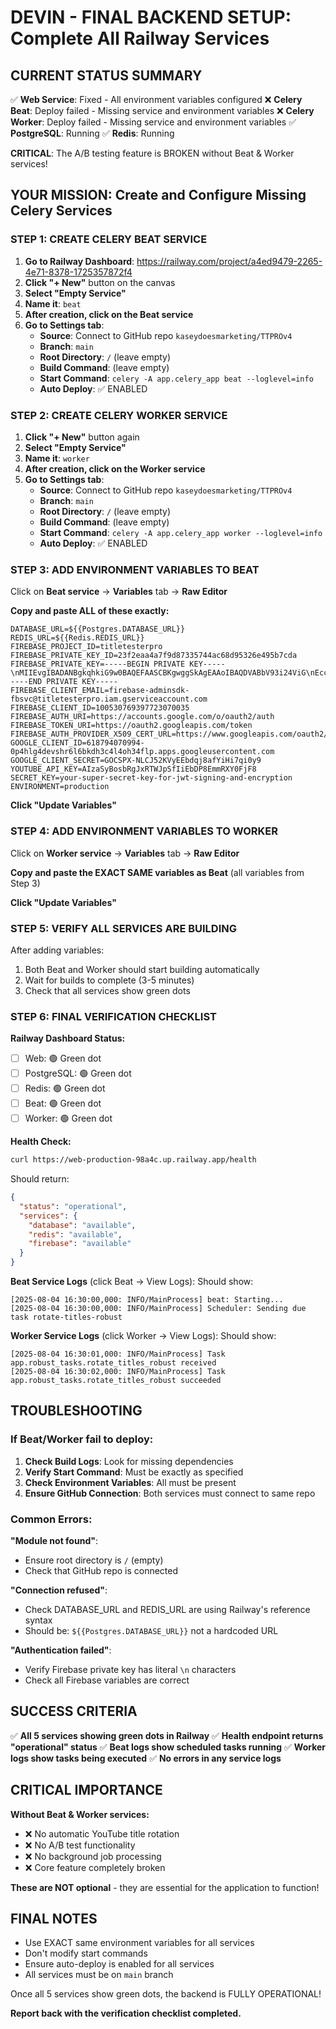 # DEVIN - FINAL BACKEND SETUP: Complete All Railway Services

## CURRENT STATUS SUMMARY

✅ **Web Service**: Fixed - All environment variables configured
❌ **Celery Beat**: Deploy failed - Missing service and environment variables
❌ **Celery Worker**: Deploy failed - Missing service and environment variables
✅ **PostgreSQL**: Running
✅ **Redis**: Running

**CRITICAL**: The A/B testing feature is BROKEN without Beat & Worker services!

## YOUR MISSION: Create and Configure Missing Celery Services

### STEP 1: CREATE CELERY BEAT SERVICE

1. **Go to Railway Dashboard**: https://railway.com/project/a4ed9479-2265-4e71-8378-1725357872f4
2. **Click "+ New"** button on the canvas
3. **Select "Empty Service"**
4. **Name it**: `beat`
5. **After creation, click on the Beat service**
6. **Go to Settings tab**:
   - **Source**: Connect to GitHub repo `kaseydoesmarketing/TTPROv4`
   - **Branch**: `main`
   - **Root Directory**: `/` (leave empty)
   - **Build Command**: (leave empty)
   - **Start Command**: `celery -A app.celery_app beat --loglevel=info`
   - **Auto Deploy**: ✅ ENABLED

### STEP 2: CREATE CELERY WORKER SERVICE

1. **Click "+ New"** button again
2. **Select "Empty Service"**
3. **Name it**: `worker`
4. **After creation, click on the Worker service**
5. **Go to Settings tab**:
   - **Source**: Connect to GitHub repo `kaseydoesmarketing/TTPROv4`
   - **Branch**: `main`
   - **Root Directory**: `/` (leave empty)
   - **Build Command**: (leave empty)
   - **Start Command**: `celery -A app.celery_app worker --loglevel=info`
   - **Auto Deploy**: ✅ ENABLED

### STEP 3: ADD ENVIRONMENT VARIABLES TO BEAT

Click on **Beat service** → **Variables** tab → **Raw Editor**

**Copy and paste ALL of these exactly:**

```env
DATABASE_URL=${{Postgres.DATABASE_URL}}
REDIS_URL=${{Redis.REDIS_URL}}
FIREBASE_PROJECT_ID=titletesterpro
FIREBASE_PRIVATE_KEY_ID=23f2eaa4a7f9d87335744ac68d95326e495b7cda
FIREBASE_PRIVATE_KEY=-----BEGIN PRIVATE KEY-----\nMIIEvgIBADANBgkqhkiG9w0BAQEFAASCBKgwggSkAgEAAoIBAQDVABbV93i24ViG\nEccVLrYtkWA/QPGLGeE4pIShFphqNEHWeJCfjPMIaVlemwtnSbu8SkxohovNoEwN\nhN3NM1PJmKcUOfDUTzD+m8n3/On8+PuRyxEuGAE1FFkdlSJFfN9XU0dU3VpfmmTm\nmAMF9YUS8Wya5gmwsPrr6mL5R4OSo655T1Ghig55YDXUy9eTTbR4FPXDwOhTlNoy\nqaBM8ml4djneXMrmkoF37vUGk7g0KbVQkjGOjlNX0n5L0Kl4XwRZDM1fIQgBIvk7\nAfzO1Bi048sXjGygS4eHVOohhA+VXxWQe7nwAVUu5no28Mz2QR2OWBgzE72s9VLz\ndYvRKdOdAgMBAAECggEAE22tJ49+9XYg5tBopNrRvN6ln/oSri9KTFTb+3zoonNU\nIrXKQfYPgE+/r5yb0dbiEWmDhls+FZ+j9ZhjdOFUKK93D1C+UgH2hEV94Clecc0y\nK9kRHu+17dCxKjzIAfztuvTlLO1TM3o37uf5tUmbqEqDhK4r6cUoNhb3N9QD69Q9\n/gLktKYjEEGTjR/FfvQ6nTKuhQeTbxkdICgzR5TE4PIhFW8DIrLtERDKKkJ3QhRr\n0Gz3XVmQZ0xwkr3bh0xs9W96kyZE+FrThqvlaGnYpw2D+V7kSvTWuH36LBUTRj4W\nFUellLMSAv3EHC75RoH2TCvPQhCwSi5XrvtOn6RUTwKBgQDxw8eiOojSb3UPEk3c\nNORFUXfyfRAUCmU26dEWVfDVDCU0xnjc8KvkgmnNT4BOnP9281UJqcKbhscL3WCb\nD5XrI0opc52SEynZydGxkUlCrNUcejfkiOZkCcSWALaZwa0EMzmAwgslQ24VPh6T\ngatrc6KKJi/9MjroXSVQpO8twwKBgQDhirtAVY934HcY2r7oC4zj6KszLlVkfcBn\np1FfPfx/5ppDcZNoncHocDK6kRH9yLZ+FHXUSwzkz1weyzTeLLft0BxqQ9qIZWRT\nY4m5H3fnljxjrQgA8Uv1CGEZmvp/K6nyGckOaxhH8SH4L0T5t/AoR/EkP+zHpNVq\nhfgOrg4DHwKBgQCeoUAGwPNvZ/RdvDvcJdQ1a1wRfl+jVqLMoiQvzJnloD91XliF\nV2Dh4XP8Y5Kjgj3Y1ZZRbdKj644Eye+OLm7GxvPtONAFvY8zOEnfgZ2ZIv/93G96\nAx1wPDyB09v8DOkyHU44npljjNfZFlZHoMhSC6B1ltLcBi5CsoM+Y8oPswKBgDUD\nErgwZCRdEiE5aR3JeTgoe/TvswqHtC2o2it0umClpySrEWbJjcZAeOv5JS1te9du\nn7NiYIl3Y8OpJ6gBAspW3BbuE/NzQX2IK9rjVp+MZG1ZQkRWcvAJJCmMj8xMSwmo\nneVRrsdaGg3nrmKzpTMSlc9bZyAV0kPTcVah+pEpAoGBAPFwQPoKrbVY0ZKdDmss\n1ouH/iSZ82M61cZJajv+xk4Eevxz92ROikTT5WQt15NGFk+d/t9cjYRpFcZyW+Q+\n4WL2oVPPRebOcqLTxr/0mwb2I35Km/fsiAiQw4jCXA3fg841yR/jEAa/bn7lm6KW\n63gKvnwbGLikocXDZ9anJJlp\n-----END PRIVATE KEY-----
FIREBASE_CLIENT_EMAIL=firebase-adminsdk-fbsvc@titletesterpro.iam.gserviceaccount.com
FIREBASE_CLIENT_ID=100530769397723070035
FIREBASE_AUTH_URI=https://accounts.google.com/o/oauth2/auth
FIREBASE_TOKEN_URI=https://oauth2.googleapis.com/token
FIREBASE_AUTH_PROVIDER_X509_CERT_URL=https://www.googleapis.com/oauth2/v1/certs
GOOGLE_CLIENT_ID=618794070994-0p4hlg4devshr6l6bkdh3c4l4oh34flp.apps.googleusercontent.com
GOOGLE_CLIENT_SECRET=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
YOUTUBE_API_KEY=AIzaSyBosbRgJxRTWJpSfIiEbDP8EmmRXY0FjF8
SECRET_KEY=your-super-secret-key-for-jwt-signing-and-encryption
ENVIRONMENT=production
```

**Click "Update Variables"**

### STEP 4: ADD ENVIRONMENT VARIABLES TO WORKER

Click on **Worker service** → **Variables** tab → **Raw Editor**

**Copy and paste the EXACT SAME variables as Beat** (all variables from Step 3)

**Click "Update Variables"**

### STEP 5: VERIFY ALL SERVICES ARE BUILDING

After adding variables:
1. Both Beat and Worker should start building automatically
2. Wait for builds to complete (3-5 minutes)
3. Check that all services show green dots

### STEP 6: FINAL VERIFICATION CHECKLIST

**Railway Dashboard Status:**
- [ ] Web: 🟢 Green dot
- [ ] PostgreSQL: 🟢 Green dot  
- [ ] Redis: 🟢 Green dot
- [ ] Beat: 🟢 Green dot
- [ ] Worker: 🟢 Green dot

**Health Check:**
```bash
curl https://web-production-98a4c.up.railway.app/health
```

Should return:
```json
{
  "status": "operational",
  "services": {
    "database": "available",
    "redis": "available",
    "firebase": "available"
  }
}
```

**Beat Service Logs** (click Beat → View Logs):
Should show:
```
[2025-08-04 16:30:00,000: INFO/MainProcess] beat: Starting...
[2025-08-04 16:30:00,000: INFO/MainProcess] Scheduler: Sending due task rotate-titles-robust
```

**Worker Service Logs** (click Worker → View Logs):
Should show:
```
[2025-08-04 16:30:01,000: INFO/MainProcess] Task app.robust_tasks.rotate_titles_robust received
[2025-08-04 16:30:02,000: INFO/MainProcess] Task app.robust_tasks.rotate_titles_robust succeeded
```

## TROUBLESHOOTING

### If Beat/Worker fail to deploy:

1. **Check Build Logs**: Look for missing dependencies
2. **Verify Start Command**: Must be exactly as specified
3. **Check Environment Variables**: All must be present
4. **Ensure GitHub Connection**: Both services must connect to same repo

### Common Errors:

**"Module not found"**: 
- Ensure root directory is `/` (empty)
- Check that GitHub repo is connected

**"Connection refused"**:
- Check DATABASE_URL and REDIS_URL are using Railway's reference syntax
- Should be: `${{Postgres.DATABASE_URL}}` not a hardcoded URL

**"Authentication failed"**:
- Verify Firebase private key has literal `\n` characters
- Check all Firebase variables are correct

## SUCCESS CRITERIA

✅ **All 5 services showing green dots in Railway**
✅ **Health endpoint returns "operational" status**
✅ **Beat logs show scheduled tasks running**
✅ **Worker logs show tasks being executed**
✅ **No errors in any service logs**

## CRITICAL IMPORTANCE

**Without Beat & Worker services:**
- ❌ No automatic YouTube title rotation
- ❌ No A/B test functionality  
- ❌ No background job processing
- ❌ Core feature completely broken

**These are NOT optional** - they are essential for the application to function!

## FINAL NOTES

- Use EXACT same environment variables for all services
- Don't modify start commands
- Ensure auto-deploy is enabled for all services
- All services must be on `main` branch

Once all 5 services show green dots, the backend is FULLY OPERATIONAL!

**Report back with the verification checklist completed.**